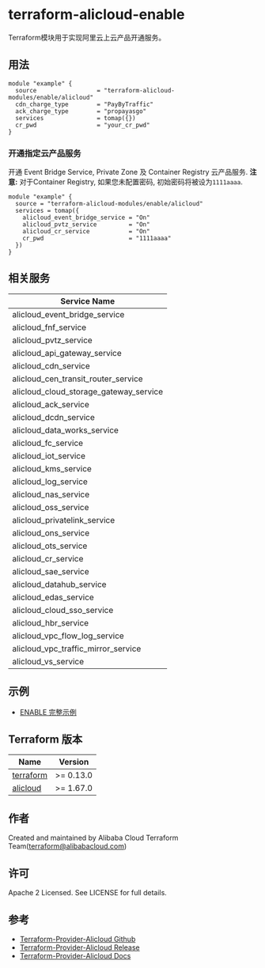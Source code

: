 terraform-alicloud-enable
======================

Terraform模块用于实现阿里云上云产品开通服务。


## 用法

```hcl
module "example" {
  source                 = "terraform-alicloud-modules/enable/alicloud"
  cdn_charge_type        = "PayByTraffic"
  ack_charge_type        = "propayasgo"
  services               = tomap({})
  cr_pwd                 = "your_cr_pwd"
}
```

### 开通指定云产品服务
开通 Event Bridge Service, Private Zone 及 Container Registry 云产品服务. **注意:** 对于Container Registry, 如果您未配置密码, 初始密码将被设为`1111aaaa`.
```hcl
module "example" {
  source = "terraform-alicloud-modules/enable/alicloud"
  services = tomap({
    alicloud_event_bridge_service = "On"
    alicloud_pvtz_service         = "On"
    alicloud_cr_service           = "On"
    cr_pwd                        = "1111aaaa"
  })
}
```

## 相关服务
| Service Name          |
|----------------------------------------|
| alicloud_event_bridge_service          |
| alicloud_fnf_service                   |
| alicloud_pvtz_service                  |
| alicloud_api_gateway_service           |
| alicloud_cdn_service                   |
| alicloud_cen_transit_router_service    |
| alicloud_cloud_storage_gateway_service |
| alicloud_ack_service                   |
| alicloud_dcdn_service                  |
| alicloud_data_works_service            |
| alicloud_fc_service                    | 
| alicloud_iot_service                   | 
| alicloud_kms_service                   |  
| alicloud_log_service                   |   
| alicloud_nas_service                   | 
| alicloud_oss_service                   | 
| alicloud_privatelink_service           |
| alicloud_ons_service                   |  
| alicloud_ots_service                   |  
| alicloud_cr_service                    | 
| alicloud_sae_service                   | 
| alicloud_datahub_service               |  
| alicloud_edas_service                  |
| alicloud_cloud_sso_service             |
| alicloud_hbr_service                   |
| alicloud_vpc_flow_log_service          |
| alicloud_vpc_traffic_mirror_service    |
| alicloud_vs_service                    |

## 示例

* [ENABLE 完整示例](https://github.com/terraform-alicloud-modules/terraform-alicloud-enable/tree/master/examples/complete)


## Terraform 版本

| Name | Version |
|------|---------|
| <a name="requirement_terraform"></a> [terraform](#requirement\_terraform) | >= 0.13.0 |
| <a name="requirement_alicloud"></a> [alicloud](#requirement\_alicloud) | >= 1.67.0 |

作者
-------
Created and maintained by Alibaba Cloud Terraform Team(terraform@alibabacloud.com)

许可
----
Apache 2 Licensed. See LICENSE for full details.

参考
---------
* [Terraform-Provider-Alicloud Github](https://github.com/terraform-providers/terraform-provider-alicloud)
* [Terraform-Provider-Alicloud Release](https://releases.hashicorp.com/terraform-provider-alicloud/)
* [Terraform-Provider-Alicloud Docs](https://www.terraform.io/docs/providers/alicloud/index.html)
